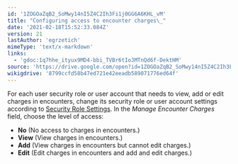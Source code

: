 ```yaml
---
id: '1ZOGOaZqB2_SoMwy14nI5Z4C2Ih3Fi1j0GG6A6KHL_vM'
title: "Configuring access to encounter charges\_"
date: '2021-02-18T15:52:33.084Z'
version: 21
lastAuthor: 'egrzetich'
mimeType: 'text/x-markdown'
links:
  - 'gdoc:1q7hhe_ityux9MD4-bbi_TVBr6tIoJMTnQd6f-DektHM'
source: 'https://drive.google.com/open?id=1ZOGOaZqB2_SoMwy14nI5Z4C2Ih3Fi1j0GG6A6KHL_vM'
wikigdrive: '8799ccfd58b47ed721e42eeadb589071776ed64f'
---
```

For each user security role or user account that needs to view, add or edit charges in encounters, change its security role or user account settings according to [Security Role Settings](gdoc:1q7hhe_ityux9MD4-bbi_TVBr6tIoJMTnQd6f-DektHM). In the *Manage Encounter Charges* field, choose the level of access:
* <strong>No</strong> (No access to charges in encounters.)
* <strong>View</strong> (View charges in encounters.)
* <strong>Add</strong> (View charges in encounters but cannot edit charges.)
* <strong>Edit</strong> (Edit charges in encounters and add and edit charges.)
